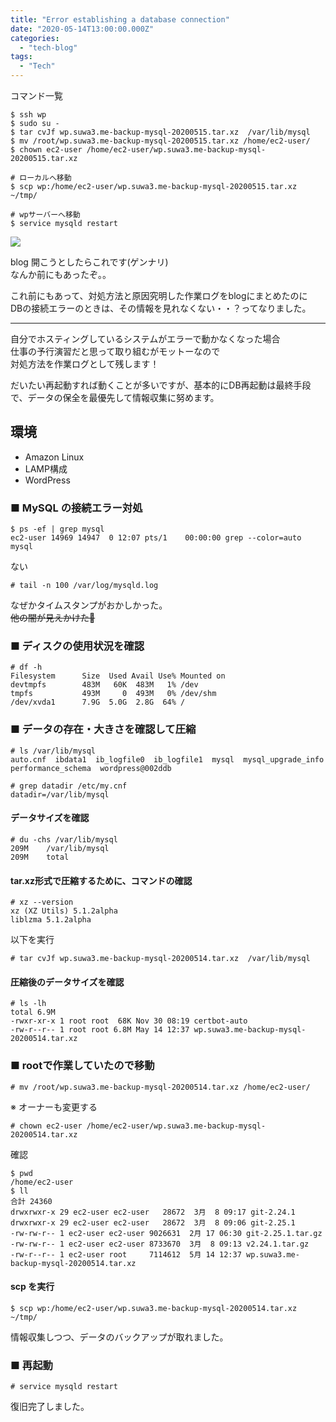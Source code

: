 ```yaml
---
title: "Error establishing a database connection"
date: "2020-05-14T13:00:00.000Z"
categories: 
  - "tech-blog"
tags: 
  - "Tech"
---
```


コマンド一覧

```
$ ssh wp
$ sudo su -
$ tar cvJf wp.suwa3.me-backup-mysql-20200515.tar.xz  /var/lib/mysql
$ mv /root/wp.suwa3.me-backup-mysql-20200515.tar.xz /home/ec2-user/
$ chown ec2-user /home/ec2-user/wp.suwa3.me-backup-mysql-20200515.tar.xz

# ローカルへ移動
$ scp wp:/home/ec2-user/wp.suwa3.me-backup-mysql-20200515.tar.xz ~/tmp/

# wpサーバーへ移動
$ service mysqld restart
```

![](/images/スクリーンショット-2020-05-14-21.07.22.png)

blog 開こうとしたらこれです(ゲンナリ)  
なんか前にもあったぞ。。

これ前にもあって、対処方法と原因究明した作業ログをblogにまとめたのに  
DBの接続エラーのときは、その情報を見れなくない・・？ってなりました。

* * *

自分でホスティングしているシステムがエラーで動かなくなった場合  
仕事の予行演習だと思って取り組むがモットーなので  
対処方法を作業ログとして残します！  

だいたい再起動すれば動くことが多いですが、基本的にDB再起動は最終手段で、データの保全を最優先して情報収集に努めます。

## 環境

- Amazon Linux  
- LAMP構成  
- WordPress  

### ■ MySQL の接続エラー対処

```
$ ps -ef | grep mysql
ec2-user 14969 14947  0 12:07 pts/1    00:00:00 grep --color=auto mysql
```

ない

```
# tail -n 100 /var/log/mysqld.log
```

なぜかタイムスタンプがおかしかった。  
~~他の闇が見えかけた🙈~~

### ■ ディスクの使用状況を確認

```
# df -h
Filesystem      Size  Used Avail Use% Mounted on
devtmpfs        483M   60K  483M   1% /dev
tmpfs           493M     0  493M   0% /dev/shm
/dev/xvda1      7.9G  5.0G  2.8G  64% /
```

### ■ データの存在・大きさを確認して圧縮

```
# ls /var/lib/mysql
auto.cnf  ibdata1  ib_logfile0  ib_logfile1  mysql  mysql_upgrade_info  performance_schema  wordpress@002ddb
```

```
# grep datadir /etc/my.cnf
datadir=/var/lib/mysql
```

#### データサイズを確認

```
# du -chs /var/lib/mysql
209M    /var/lib/mysql
209M    total
```

#### tar.xz形式で圧縮するために、コマンドの確認

```
# xz --version
xz (XZ Utils) 5.1.2alpha
liblzma 5.1.2alpha
```

以下を実行

```
# tar cvJf wp.suwa3.me-backup-mysql-20200514.tar.xz  /var/lib/mysql
```

#### 圧縮後のデータサイズを確認

```
# ls -lh
total 6.9M
-rwxr-xr-x 1 root root  68K Nov 30 08:19 certbot-auto
-rw-r--r-- 1 root root 6.8M May 14 12:37 wp.suwa3.me-backup-mysql-20200514.tar.xz
```

### ■ rootで作業していたので移動

```
# mv /root/wp.suwa3.me-backup-mysql-20200514.tar.xz /home/ec2-user/
```

※ オーナーも変更する

```
# chown ec2-user /home/ec2-user/wp.suwa3.me-backup-mysql-20200514.tar.xz
```

確認

```
$ pwd
/home/ec2-user
$ ll
合計 24360
drwxrwxr-x 29 ec2-user ec2-user   28672  3月  8 09:17 git-2.24.1
drwxrwxr-x 29 ec2-user ec2-user   28672  3月  8 09:06 git-2.25.1
-rw-rw-r-- 1 ec2-user ec2-user 9026631  2月 17 06:30 git-2.25.1.tar.gz
-rw-rw-r-- 1 ec2-user ec2-user 8733670  3月  8 09:13 v2.24.1.tar.gz
-rw-r--r-- 1 ec2-user root     7114612  5月 14 12:37 wp.suwa3.me-backup-mysql-20200514.tar.xz
```

#### scp を実行

```
$ scp wp:/home/ec2-user/wp.suwa3.me-backup-mysql-20200514.tar.xz ~/tmp/
```

情報収集しつつ、データのバックアップが取れました。

### ■ 再起動

```
# service mysqld restart
```

復旧完了しました。

